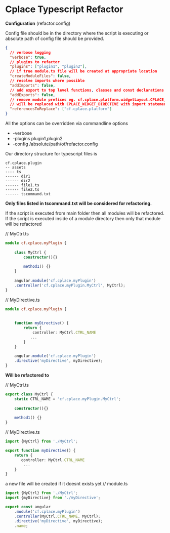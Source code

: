# Cplace Typescript Refactor

**Configuration** (refactor.config)

Config file should be in the directory where the script is executing or absolute path of config file should be provided. 
```json
{
  // verbose logging
  "verbose": true,
  // plugins to refactor
  "plugins": ["plugin1", "plugin2"],
  // if true module.ts file will be created at appropriate location 
  "createModuleFiles": false,
  // resolve imports where possible
  "addImports": false,
  // add export to top level functions, classes and const declarations  
  "addExports": false,
  // remove module prefixes eg. cf.cplace.platform.widgetLayout.CPLACE_WIDGET_DIRECTIVE 
  // will be replaced with CPLACE_WIDGET_DIRECTIVE with import statement for the same.    
  "referencesToReplace": ["cf.cplace.platform"]  
}
```

All the options can be overridden via commandline options

* -verbose
* -plugins plugin1,plugin2
* -config /absolute/path/of/refactor.config

 
 
Our directory structure for typescript files is
```
cf.cplace.plugin
-- assets
---- ts
------ dir1
------ dir2
------ file1.ts
------ file2.ts
------ tscommand.txt
```

**Only files listed in tscommand.txt will be considered for refactoring.**

If the script is executed from main folder then all modules will be refactored.
If the script is executed inside of a module directory then only that module will be refactored
  
 
// MyCtrl.ts
```typescript
module cf.cplace.myPlugin {
    
    class MyCtrl {
        constructor(){}
        
        method1() {}
    }
    
    angular.module('cf.cplace.myPlugin')
    .controller('cf.cplace.myPlugin.MyCtrl', MyCtrl);
}    
```
// MyDirective.ts
```typescript
module cf.cplace.myPlugin {
    
    
    function myDirective() {
        return {
            controller: MyCtrl.CTRL_NAME
           ...
        }
    }
    
    angular.module('cf.cplace.myPlugin')
    .directive('myDirective', myDirective);
}    
```


**Will be refactored to**


 // MyCtrl.ts
```typescript
export class MyCtrl {
    static CTRL_NAME = 'cf.cplace.myPlugin.MyCtrl';
    
    constructor(){}
    
    method1() {}
}
```

// MyDirective.ts
```typescript
import {MyCtrl} from './MyCtrl';

export function myDirective() {
    return {
       controller: MyCtrl.CTRL_NAME
        ...
    }
}
```

a new file will be created if it doesnt exists yet
// module.ts
```typescript
import {MyCtrl} from './MyCtrl';
import {myDirective} from './myDirective';

export const angular
    .module('cf.cplace.myPlugin')
    .controller(MyCtrl.CTRL_NAME, MyCtrl);
    .directive('myDirective', myDirective);
    .name;
```
